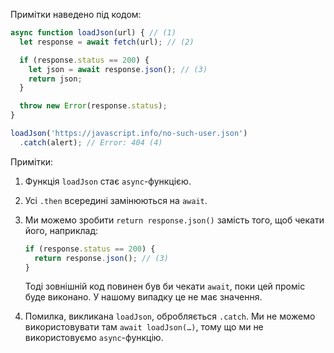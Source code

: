 
Примітки наведено під кодом:

```js run
async function loadJson(url) { // (1)
  let response = await fetch(url); // (2)

  if (response.status == 200) {
    let json = await response.json(); // (3)
    return json;
  }

  throw new Error(response.status);
}

loadJson('https://javascript.info/no-such-user.json')
  .catch(alert); // Error: 404 (4)
```

Примітки:

1. Функція `loadJson` стає `async`-функцією.
2. Усі `.then` всередині замінюються на `await`.
3. Ми можемо зробити `return response.json()` замість того, щоб чекати його, наприклад:

    ```js
    if (response.status == 200) {
      return response.json(); // (3)
    }
    ```

    Тоді зовнішній код повинен був би чекати `await`, поки цей проміс буде виконано. У нашому випадку це не має значення.
4. Помилка, викликана `loadJson`, обробляється `.catch`. Ми не можемо використовувати там `await loadJson(…)`, тому що ми не використовуємо `async`-функцію.